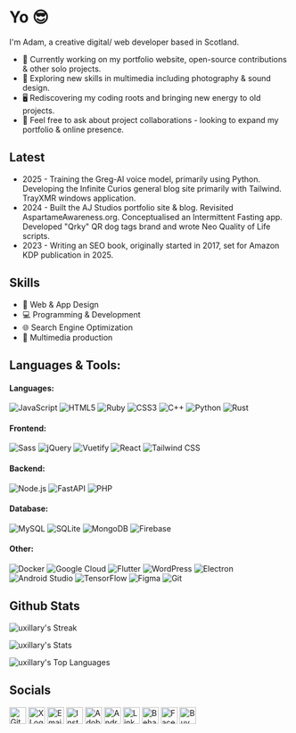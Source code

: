 # Yo 😎

I'm Adam, a creative digital/ web developer based in Scotland.
- 🔭 Currently working on my portfolio website, open-source contributions & other solo projects.
- 🌱 Exploring new skills in multimedia including photography & sound design.
- 🖥️ Rediscovering my coding roots and bringing new energy to old projects.
- 💬 Feel free to ask about project collaborations - looking to expand my portfolio & online presence.

## Latest
- 2025 - Training the Greg-AI voice model, primarily using Python. Developing the Infinite Curios general blog site primarily with Tailwind. TrayXMR windows application.
- 2024 - Built the AJ Studios portfolio site & blog. Revisited AspartameAwareness.org. Conceptualised an Intermittent Fasting app. Developed "Qrky" QR dog tags brand and wrote Neo Quality of Life scripts.
- 2023 - Writing an SEO book, originally started in 2017, set for Amazon KDP publication in 2025.

## Skills
- 🎨 Web & App Design
- 💻 Programming & Development
- 🌐 Search Engine Optimization
- 🎥 Multimedia production

## Languages & Tools:
#### Languages:
![JavaScript](https://img.shields.io/badge/JavaScript-F7DF1E?style=flat&logo=javascript&logoColor=black) ![HTML5](https://img.shields.io/badge/HTML5-E34F26?style=flat&logo=html5&logoColor=white) ![Ruby](https://img.shields.io/badge/Ruby-CC342D?style=flat&logo=ruby&logoColor=white) ![CSS3](https://img.shields.io/badge/CSS3-1572B6?style=flat&logo=css3&logoColor=white) ![C++](https://img.shields.io/badge/C++-00599C?style=flat&logo=c%2B%2B&logoColor=white) ![Python](https://img.shields.io/badge/Python-3776AB?style=flat&logo=Python&logoColor=white) ![Rust](https://img.shields.io/badge/Rust-000000?style=flat&logo=rust&logoColor=white)  

#### Frontend:
![Sass](https://img.shields.io/badge/Sass-CC6699?style=flat&logo=sass&logoColor=white) ![jQuery](https://img.shields.io/badge/jQuery-0769AD?style=flat&logo=jquery&logoColor=white) ![Vuetify](https://img.shields.io/badge/Vuetify-1867C0?style=flat&logo=vuetify&logoColor=white) ![React](https://img.shields.io/badge/React-61DAFB?style=flat&logo=react&logoColor=black) ![Tailwind CSS](https://img.shields.io/badge/Tailwind_CSS-06B6D4?style=flat&logo=tailwindcss&logoColor=white) 

#### Backend:
 ![Node.js](https://img.shields.io/badge/Node.js-339933?style=flat&logo=nodedotjs&logoColor=white) ![FastAPI](https://img.shields.io/badge/FastAPI-009688?style=flat&logo=fastapi&logoColor=white) ![PHP](https://img.shields.io/badge/PHP-777BB4?style=flat&logo=php&logoColor=white)

#### Database:
![MySQL](https://img.shields.io/badge/MySQL-4479A1?style=flat&logo=mysql&logoColor=white) ![SQLite](https://img.shields.io/badge/SQLite-003B57?style=flat&logo=sqlite&logoColor=white) ![MongoDB](https://img.shields.io/badge/MongoDB-47A248?style=flat&logo=mongodb&logoColor=white) ![Firebase](https://img.shields.io/badge/Firebase-FFCA28?style=flat&logo=Firebase&logoColor=white)  

#### Other:
![Docker](https://img.shields.io/badge/Docker-2496ED?style=flat&logo=docker&logoColor=white) ![Google Cloud](https://img.shields.io/badge/Google%20Cloud-4285F4?style=flat&logo=googlecloud&logoColor=white) ![Flutter](https://img.shields.io/badge/Flutter-02569B?style=flat&logo=flutter&logoColor=white) ![WordPress](https://img.shields.io/badge/WordPress-21759B?style=flat&logo=wordpress&logoColor=white) ![Electron](https://img.shields.io/badge/Electron-47848F?style=flat&logo=electron&logoColor=white) ![Android Studio](https://img.shields.io/badge/Android_Studio-3DDC84?style=flat&logo=android-studio&logoColor=white) ![TensorFlow](https://img.shields.io/badge/TensorFlow-FF6F00?style=flat&logo=TensorFlow&logoColor=white) ![Figma](https://img.shields.io/badge/Figma-F24E1E?style=flat&logo=figma&logoColor=white) ![Git](https://img.shields.io/badge/Git-F05032?style=flat&logo=git&logoColor=white)


## Github Stats
![uxillary's Streak](https://github-readme-streak-stats.herokuapp.com/?user=uxillary&theme=vue-dark&hide_border=true)

![uxillary's Stats](https://github-readme-stats.vercel.app/api?username=uxillary&theme=vue-dark&show_icons=true&hide_border=true&count_private=true)

![uxillary's Top Languages](https://github-readme-stats.vercel.app/api/top-langs/?username=uxillary&theme=vue-dark&show_icons=true&hide_border=true&layout=compact)

<!-- add SNAKE -->

## Socials
[<img src="https://img.shields.io/badge/🔗-000000?style=for-the-badge&logo=github&logoColor=white" alt="GitHub Logo" height="30">](https://github.com/uxillary)
[<img src="https://img.shields.io/badge/🔗-000000?style=for-the-badge&logo=x&logoColor=white" alt="X Logo" height="30">](https://x.com/admjski)
[<img src="https://img.shields.io/badge/🔗-D14836?style=for-the-badge&logo=gmail&logoColor=white" alt="Email Logo" height="30">](mailto:mail@ajstudios.online)
[<img src="https://img.shields.io/badge/🔗-E4405F?style=for-the-badge&logo=instagram&logoColor=white" alt="Instagram Logo" height="30">](https://www.instagram.com/admjski/)
[<img src="https://img.shields.io/badge/🔗-FF0000?style=for-the-badge&logo=adobe&logoColor=white" alt="Adobe Portfolio Logo" height="30">](https://adamj.link)
[<img src="https://img.shields.io/badge/🔗-3DDC84?style=for-the-badge&logo=android&logoColor=white" alt="Android Developer Logo" height="30">](https://developers.google.com/profile/u/adamski)
[<img src="https://img.shields.io/badge/🔗-0A66C2?style=for-the-badge&logo=linkedin&logoColor=white" alt="LinkedIn Logo" height="30">](https://www.linkedin.com/in/admjski)
[<img src="https://img.shields.io/badge/🔗-1769FF?style=for-the-badge&logo=behance&logoColor=white" alt="Behance Logo" height="30">](https://www.behance.net/admjski)
[<img src="https://img.shields.io/badge/🔗-1877F2?style=for-the-badge&logo=facebook&logoColor=white" alt="Facebook Logo" height="30">](https://www.facebook.com/profile.php?id=61557654901325)
[<img src="https://img.shields.io/badge/🔗-FFDD00?style=for-the-badge&logo=buy-me-a-coffee&logoColor=black" alt="Buy Me a Coffee Logo" height="30">](https://buymeacoffee.com/admjski)
